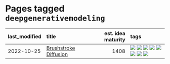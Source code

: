 # Pages tagged `deepgenerativemodeling`

|last_modified|title|est. idea maturity|tags
|:---|:---|---:|:---|
|2022-10-25|[Brushstroke Diffusion](../brushstroke-diffusion.md)|1408|[![](https://img.shields.io/badge/tag-artisticstyletransfer-e33481)](../tags/artisticstyletransfer.md) [![](https://img.shields.io/badge/tag-creativity-b59164)](../tags/creativity.md) [![](https://img.shields.io/badge/tag-deepgenerativemodeling-2b1224)](../tags/deepgenerativemodeling.md) [![](https://img.shields.io/badge/tag-experimental-6a156e)](../tags/experimental.md) [![](https://img.shields.io/badge/tag-imageprocessing-869cae)](../tags/imageprocessing.md) [![](https://img.shields.io/badge/tag-modeltraining-3c7f53)](../tags/modeltraining.md) [![](https://img.shields.io/badge/tag-painting-22d494)](../tags/painting.md) [![](https://img.shields.io/badge/tag-wip-fecb83)](../tags/wip.md)|